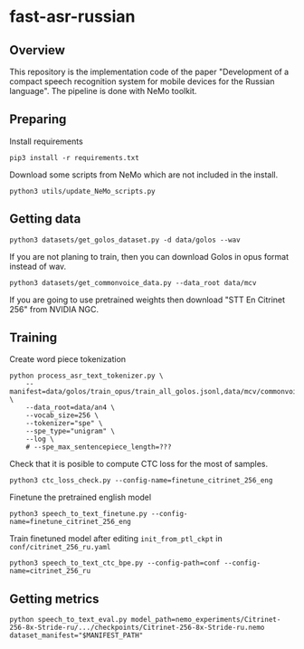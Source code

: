 # fast-asr-russian

## Overview

This repository is the implementation code of the paper "Development of a compact speech recognition system for mobile devices for the Russian language".
The pipeline is done with NeMo toolkit.

## Preparing
Install requirements
```
pip3 install -r requirements.txt
```
Download some scripts from NeMo which are not included in the install.
```
python3 utils/update_NeMo_scripts.py
```

## Getting data

```
python3 datasets/get_golos_dataset.py -d data/golos --wav
```
If you are not planing to train, then you can download Golos in opus format instead of wav.
```
python3 datasets/get_commonvoice_data.py --data_root data/mcv
```
If you are going to use pretrained weights then download "STT En Citrinet 256" from NVIDIA NGC.

## Training
Create word piece tokenization
```
python process_asr_text_tokenizer.py \
    --manifest=data/golos/train_opus/train_all_golos.jsonl,data/mcv/commonvoice_train_manifest.json \
    --data_root=data/an4 \
    --vocab_size=256 \
    --tokenizer="spe" \
    --spe_type="unigram" \
    --log \
    # --spe_max_sentencepiece_length=???
```
Check that it is posible to compute CTC loss for the most of samples.
```
python3 ctc_loss_check.py --config-name=finetune_citrinet_256_eng
```
Finetune the pretrained english model
```
python3 speech_to_text_finetune.py --config-name=finetune_citrinet_256_eng
```
Train finetuned model after editing `init_from_ptl_ckpt` in `conf/citrinet_256_ru.yaml`
```
python3 speech_to_text_ctc_bpe.py --config-path=conf --config-name=citrinet_256_ru
```

## Getting metrics

```
python speech_to_text_eval.py model_path=nemo_experiments/Citrinet-256-8x-Stride-ru/.../checkpoints/Citrinet-256-8x-Stride-ru.nemo dataset_manifest="$MANIFEST_PATH"
```
